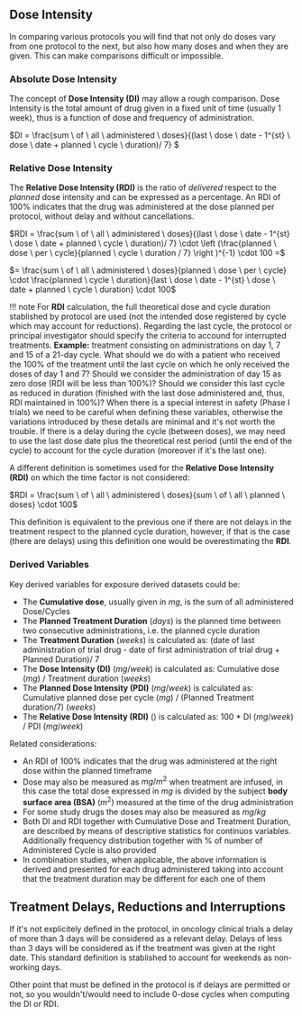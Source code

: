 ## Dose Intensity

In comparing various protocols you will find that not only do doses vary from one protocol to the next, but also how many doses and when they are given. This can make comparisons difficult or impossible.

### Absolute Dose Intensity

The concept of **Dose Intensity (DI)** may allow a rough comparison. Dose Intensity is the total amount of drug given in a fixed unit of time (usually 1 week), thus is a function of dose and frequency of administration.

$DI = \frac{sum \ of \ all \ administered \ doses}{(last \ dose \ date - 1^{st} \  dose \ date + planned \ cycle \ duration)/ 7} $

### Relative Dose Intensity

The **Relative Dose Intensity (RDI)** is the ratio of *delivered* respect to the *planned* dose intensity and can be expressed as a percentage. An RDI of 100% indicates that the drug was administered at the dose planned per protocol, without delay and without cancellations.

$RDI = \frac{sum \ of \ all \ administered \ doses}{(last \ dose \ date - 1^{st} \  dose \ date + planned \ cycle \ duration)/ 7} \cdot \left (\frac{planned \ dose \ per \ cycle}{planned \ cycle \ duration / 7}  \right )^{-1} \cdot 100 =$

$= \frac{sum \ of \ all \ administered \ doses}{planned \ dose \ per \ cycle} \cdot \frac{planned \ cycle \ duration}{last \ dose \ date - 1^{st} \  dose \ date + planned \ cycle \ duration} \cdot 100$

!!! note
    For **RDI** calculation, the full theoretical dose and cycle duration stablished by protocol are used (not the intended dose registered by cycle which may account for reductions). Regarding the last cycle, the protocol or principal investigator should specify the criteria to accound for interrupted treatments.
    **Example:** treatment consisting on administrations on day 1, 7 and 15 of a 21-day cycle. What should we do with a patient who received the 100% of the treatment until the last cycle on which he only received the doses of day 1 and 7? Should we consider the administration of day 15 as zero dose (RDI will be less than 100%)? Should we consider this last cycle as reduced in duration (finished with the last dose administered and, thus, RDI maintained in 100%)? 
    When there is a special interest in safety (Phase I trials) we need to be careful when defining these variables, otherwise the variations introduced by these details are minimal and it's not worth the trouble.
    If there is a delay during the cycle (between doses), we may need to use the last dose date plus the theoretical rest period (until the end of the cycle) to account for the cycle duration (moreover if it's the last one).
    
A different definition is sometimes used for the **Relative Dose Intensity (RDI)** on which the time factor is not considered:

$RDI = \frac{sum \ of \ all \ administered \ doses}{sum \ of \ all \ planned \ doses} \cdot 100$

This definition is equivalent to the previous one if there are not delays in the treatment respect to the planned cycle duration, however, if that is the case (there are delays) using this definition one would be overestimating the **RDI**.
    
### Derived Variables

Key derived variables for exposure derived datasets could be:

* The **Cumulative dose**, usually given in $mg$, is the sum of all administered Dose/Cycles
* The **Planned Treatment Duration** ($days$) is the planned time between two consecutive administrations, i.e. the planned cycle duration
* The **Treatment Duration** ($weeks$) is calculated as: (date of last administration of trial drug - date of first administration of trial drug + Planned Duration)/ 7
* The **Dose Intensity (DI)** ($mg/week$) is calculated as: Cumulative dose ($mg$) / Treatment duration ($weeks$)
* The **Planned Dose Intensity (PDI)** ($mg/week$) is calculated as: Cumulative planned dose per cycle ($mg$) / (Planned Treatment duration/7) ($weeks$)
* The **Relative Dose Intensity (RDI)** ($%$) is calculated as: 100 * DI ($mg/week$) / PDI ($mg/week$)

Related considerations:

* An RDI of 100% indicates that the drug was administered at the right dose within the planned timeframe
* Dose may also be measured as $mg/m^2$ when treatment are infused, in this case the total dose expressed in $mg$ is divided by the subject **body surface area (BSA)** ($m^2$) measured at the time of the drug administration
* For some study drugs the doses may also be measured as $mg/kg$
* Both DI and RDI together with Cumulative Dose and Treatment Duration, are described by means of descriptive statistics for continuos variables. Additionally frequency distribution together with % of number of Administered Cycle is also provided
* In combination studies, when applicable, the above information is derived and presented for each drug administered taking into account that the treatment duration may be different for each one of them

## Treatment Delays, Reductions and Interruptions

If it's not explicitely defined in the protocol, in oncology clinical trials a delay of more than 3 days will be considered as a relevant delay. Delays of less than 3 days will be considered as if the treatment was given at the right date. This standard definition is stablished to account for weekends as non-working days.

Other point that must be defined in the protocol is if delays are permitted or not, so you wouldn't/would need to include 0-dose cycles when computing the DI or RDI.
